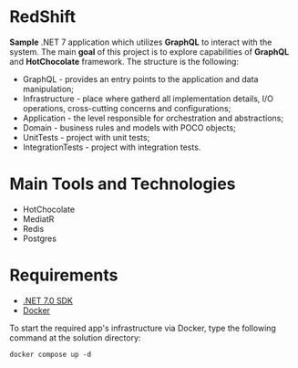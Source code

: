 # RedShift

**Sample** .NET 7 application which utilizes **GraphQL** to interact with the system.
The main **goal** of this project is to explore capabilities of **GraphQL** and **HotChocolate** framework.
The structure is the following:
- GraphQL - provides an entry points to the application and data manipulation;
- Infrastructure - place where gatherd all implementation details, I/O operations, cross-cutting concerns and configurations;
- Application - the level responsible for orchestration and abstractions;
- Domain - business rules and models with POCO objects;
- UnitTests - project with unit tests;
- IntegrationTests - project with integration tests.

# Main Tools and Technologies

- HotChocolate
- MediatR
- Redis
- Postgres

# Requirements

- [.NET 7.0 SDK](https://dotnet.microsoft.com/download/dotnet/7.0)
- [Docker](https://docs.docker.com/get-docker)

To start the required app's infrastructure via Docker, type the following command at the solution directory:

`docker compose up -d`